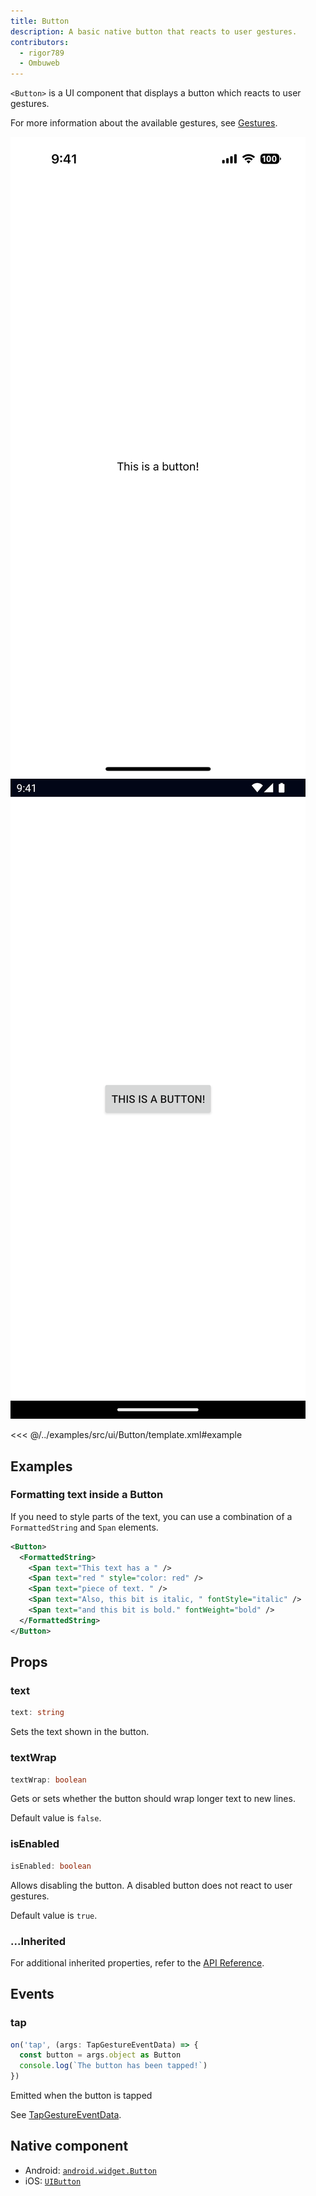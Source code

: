 ```yaml
---
title: Button
description: A basic native button that reacts to user gestures.
contributors:
  - rigor789
  - Ombuweb
---
```


`<Button>` is a UI component that displays a button which reacts to user gestures.

For more information about the available gestures, see [Gestures](/guide/ui/gestures).

<DeviceFrame type="ios">
<img src="../assets/images/screenshots/ios/Button.png"/>
</DeviceFrame>
<DeviceFrame type="android">
<img src="../assets/images/screenshots/android/Button.png"/>
</DeviceFrame>

<<< @/../examples/src/ui/Button/template.xml#example

## Examples

### Formatting text inside a Button

If you need to style parts of the text, you can use a combination of a `FormattedString` and `Span` elements.

```xml
<Button>
  <FormattedString>
    <Span text="This text has a " />
    <Span text="red " style="color: red" />
    <Span text="piece of text. " />
    <Span text="Also, this bit is italic, " fontStyle="italic" />
    <Span text="and this bit is bold." fontWeight="bold" />
  </FormattedString>
</Button>
```

## Props

### text

```ts
text: string
```

Sets the text shown in the button.

### textWrap

```ts
textWrap: boolean
```

Gets or sets whether the button should wrap longer text to new lines.

Default value is `false`.

### isEnabled

```ts
isEnabled: boolean
```

Allows disabling the button. A disabled button does not react to user gestures.

Default value is `true`.

### ...Inherited

For additional inherited properties, refer to the [API Reference](/api/class/Button).

## Events

### tap

```ts
on('tap', (args: TapGestureEventData) => {
  const button = args.object as Button
  console.log(`The button has been tapped!`)
})
```

Emitted when the button is tapped

See [TapGestureEventData](/api/interface/TapGestureEventData).

## Native component

- Android: [`android.widget.Button`](https://developer.android.com/reference/android/widget/Button.html)
- iOS: [`UIButton`](https://developer.apple.com/documentation/uikit/uibutton)
